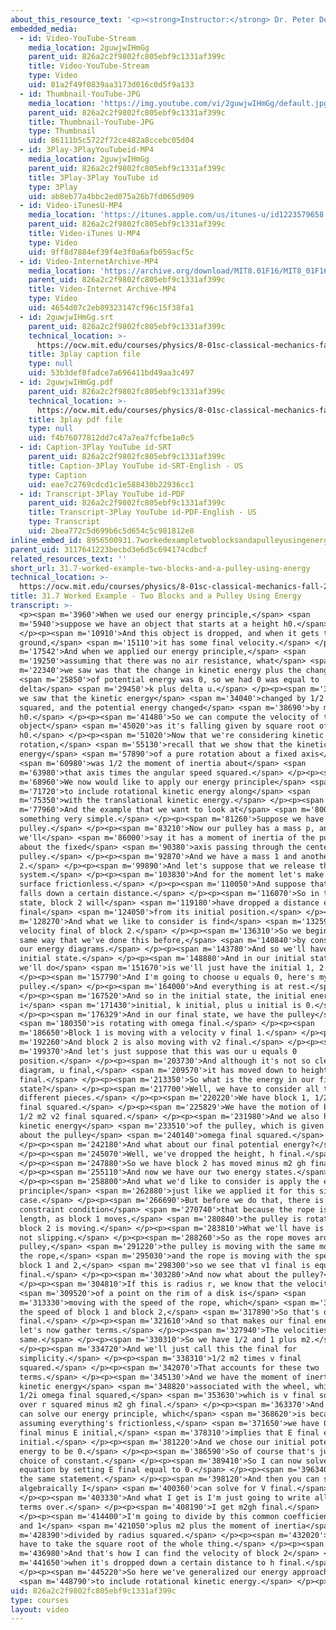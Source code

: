 ```yaml
---
about_this_resource_text: '<p><strong>Instructor:</strong> Dr. Peter Dourmashkin</p>'
embedded_media:
  - id: Video-YouTube-Stream
    media_location: 2guwjwIHmGg
    parent_uid: 826a2c2f9802fc805ebf9c1331af399c
    title: Video-YouTube-Stream
    type: Video
    uid: 81a2f49f0839aa3173d016c0d5f9a133
  - id: Thumbnail-YouTube-JPG
    media_location: 'https://img.youtube.com/vi/2guwjwIHmGg/default.jpg'
    parent_uid: 826a2c2f9802fc805ebf9c1331af399c
    title: Thumbnail-YouTube-JPG
    type: Thumbnail
    uid: 86111b5c5722f72ce482a8ccebc05d04
  - id: 3Play-3PlayYouTubeid-MP4
    media_location: 2guwjwIHmGg
    parent_uid: 826a2c2f9802fc805ebf9c1331af399c
    title: 3Play-3Play YouTube id
    type: 3Play
    uid: ab8eb77a4bbc2ed075a26b7fd065d909
  - id: Video-iTunesU-MP4
    media_location: 'https://itunes.apple.com/us/itunes-u/id1223579658'
    parent_uid: 826a2c2f9802fc805ebf9c1331af399c
    title: Video-iTunes U-MP4
    type: Video
    uid: 9ff8d7884ef39f4e3f0a6afb059acf5c
  - id: Video-InternetArchive-MP4
    media_location: 'https://archive.org/download/MIT8.01F16/MIT8_01F16_L31v06_360p.mp4'
    parent_uid: 826a2c2f9802fc805ebf9c1331af399c
    title: Video-Internet Archive-MP4
    type: Video
    uid: 4654d07c2eb89323147cf96c15f38fa1
  - id: 2guwjwIHmGg.srt
    parent_uid: 826a2c2f9802fc805ebf9c1331af399c
    technical_location: >-
      https://ocw.mit.edu/courses/physics/8-01sc-classical-mechanics-fall-2016/week-10-rotational-motion/31.7-worked-example-two-blocks-and-a-pulley-using-energy/31.7-worked-example-two-blocks-and-a-pulley-using-energy/2guwjwIHmGg.srt
    title: 3play caption file
    type: null
    uid: 53b3def8fadce7a696411bd49aa3c497
  - id: 2guwjwIHmGg.pdf
    parent_uid: 826a2c2f9802fc805ebf9c1331af399c
    technical_location: >-
      https://ocw.mit.edu/courses/physics/8-01sc-classical-mechanics-fall-2016/week-10-rotational-motion/31.7-worked-example-two-blocks-and-a-pulley-using-energy/31.7-worked-example-two-blocks-and-a-pulley-using-energy/2guwjwIHmGg.pdf
    title: 3play pdf file
    type: null
    uid: f4b76077812dd7c47a7ea7fcfbe1a0c5
  - id: Caption-3Play YouTube id-SRT
    parent_uid: 826a2c2f9802fc805ebf9c1331af399c
    title: Caption-3Play YouTube id-SRT-English - US
    type: Caption
    uid: eae7c2769cdcd1c1e588430b22936cc1
  - id: Transcript-3Play YouTube id-PDF
    parent_uid: 826a2c2f9802fc805ebf9c1331af399c
    title: Transcript-3Play YouTube id-PDF-English - US
    type: Transcript
    uid: 2bea772c5d699b6c5d654c5c981812e8
inline_embed_id: 8956500931.7workedexampletwoblocksandapulleyusingenergy23243991
parent_uid: 3117641223becbd3e6d5c694174cdbcf
related_resources_text: ''
short_url: 31.7-worked-example-two-blocks-and-a-pulley-using-energy
technical_location: >-
  https://ocw.mit.edu/courses/physics/8-01sc-classical-mechanics-fall-2016/week-10-rotational-motion/31.7-worked-example-two-blocks-and-a-pulley-using-energy/31.7-worked-example-two-blocks-and-a-pulley-using-energy
title: 31.7 Worked Example - Two Blocks and a Pulley Using Energy
transcript: >-
  <p><span m='3960'>When we used our energy principle,</span> <span
  m='5940'>suppose we have an object that starts at a height h0.</span>
  </p><p><span m='10910'>And this object is dropped, and when it gets to the
  ground,</span> <span m='15110'>it has some final velocity.</span> </p><p><span
  m='17542'>And when we applied our energy principle,</span> <span
  m='19250'>assuming that there was no air resistance, what</span> <span
  m='22340'>we saw was that the change in kinetic energy plus the change</span>
  <span m='25850'>of potential energy was 0, so we had 0 was equal to
  delta</span> <span m='29450'>k plus delta u.</span> </p><p><span m='32180'>And
  we saw that the kinetic energy</span> <span m='34040'>changed by 1/2 mv
  squared, and the potential energy changed</span> <span m='38690'>by minus mg
  h0.</span> </p><p><span m='41480'>So we can compute the velocity of the
  object</span> <span m='45020'>as it's falling given by square root of 2g
  h0.</span> </p><p><span m='51020'>Now that we're considering kinetic energy of
  rotation,</span> <span m='55130'>recall that we show that the kinetic
  energy</span> <span m='57890'>of a pure rotation about a fixed axis</span>
  <span m='60980'>was 1/2 the moment of inertia about</span> <span
  m='63980'>that axis times the angular speed squared.</span> </p><p><span
  m='68960'>We now would like to apply our energy principle</span> <span
  m='71720'>to include rotational kinetic energy along</span> <span
  m='75350'>with the translational kinetic energy.</span> </p><p><span
  m='77960'>And the example that we want to look at</span> <span m='80000'>is
  something very simple.</span> </p><p><span m='81260'>Suppose we have a
  pulley.</span> </p><p><span m='83210'>Now our pulley has a mass p, and
  we'll</span> <span m='86000'>say it has a moment of inertia of the pulley
  about the fixed</span> <span m='90380'>axis passing through the center of the
  pulley.</span> </p><p><span m='92870'>And we have a mass 1 and another block
  2.</span> </p><p><span m='99890'>And let's suppose that we release this
  system.</span> </p><p><span m='103830'>And for the moment let's make this
  surface frictionless.</span> </p><p><span m='110050'>And suppose that block 2
  falls down a certain distance.</span> </p><p><span m='116070'>So in the final
  state, block 2 will</span> <span m='119180'>have dropped a distance each
  final</span> <span m='124050'>from its initial position.</span> </p><p><span
  m='128270'>And what we like to consider is find</span> <span m='132590'>the
  velocity final of block 2.</span> </p><p><span m='136310'>So we begin in the
  same way that we've done this before,</span> <span m='140840'>by considering
  our energy diagrams.</span> </p><p><span m='143780'>And so we'll have an
  initial state.</span> </p><p><span m='148880'>And in our initial state, what
  we'll do</span> <span m='151670'>is we'll just have the initial 1, 2.</span>
  </p><p><span m='157790'>And I'm going to choose u equals 0, here's my
  pulley.</span> </p><p><span m='164000'>And everything is at rest.</span>
  </p><p><span m='167520'>And so in the initial state, the initial energy,
  i</span> <span m='171430'>initial, k initial, plus u initial is 0.</span>
  </p><p><span m='176329'>And in our final state, we have the pulley</span>
  <span m='180350'>is rotating with omega final.</span> </p><p><span
  m='186650'>Block 1 is moving with a velocity v final 1.</span> </p><p><span
  m='192260'>And block 2 is also moving with v2 final.</span> </p><p><span
  m='199370'>And let's just suppose that this was our u equals 0
  position.</span> </p><p><span m='203730'>And although it's not so clear in the
  diagram, u final,</span> <span m='209570'>it has moved down to height h
  final.</span> </p><p><span m='213350'>So what is the energy in our final
  state?</span> </p><p><span m='217700'>Well, we have to consider all the
  different pieces.</span> </p><p><span m='220220'>We have block 1, 1/2 m1, v1
  final squared.</span> </p><p><span m='225829'>We have the motion of block 2,
  1/2 m2 v2 final squared.</span> </p><p><span m='231980'>And we also have the
  kinetic energy</span> <span m='233510'>of the pulley, which is given by 1/2 I
  about the pulley</span> <span m='240140'>omega final squared.</span>
  </p><p><span m='242180'>And what about our final potential energy?</span>
  </p><p><span m='245070'>Well, we've dropped the height, h final.</span>
  </p><p><span m='247880'>So we have block 2 has moved minus m2 gh final.</span>
  </p><p><span m='255110'>And now we have our two energy states.</span>
  </p><p><span m='258800'>And what we'd like to consider is apply the energy
  principle</span> <span m='262880'>just like we applied it for this simple
  case.</span> </p><p><span m='266690'>But before we do that, there is a
  constraint condition</span> <span m='270740'>that because the rope is fixed in
  length, as block 1 moves,</span> <span m='280840'>the pulley is rotating and
  block 2 is moving.</span> </p><p><span m='283810'>What we'll have is fixed and
  not slipping.</span> </p><p><span m='288260'>So as the rope moves around the
  pulley,</span> <span m='291220'>the pulley is moving with the same motion as
  the rope,</span> <span m='295030'>and the rope is moving with the speeds of
  block 1 and 2,</span> <span m='298300'>so we see that v1 final is equal to v2
  final.</span> </p><p><span m='303280'>And now what about the pulley?</span>
  </p><p><span m='304810'>If this is radius r, we know that the velocity</span>
  <span m='309520'>of a point on the rim of a disk is</span> <span
  m='313330'>moving with the speed of the rope, which</span> <span m='315940'>is
  the speed of block 1 and block 2,</span> <span m='317890'>So that's our omega
  final.</span> </p><p><span m='321610'>And so that makes our final energy,
  let's now gather terms.</span> </p><p><span m='327940'>The velocities are the
  same.</span> </p><p><span m='330310'>So we have 1/2 and 1 plus m2.</span>
  </p><p><span m='334720'>And we'll just call this the final for
  simplicity.</span> </p><p><span m='338310'>1/2 m2 times v final
  squared.</span> </p><p><span m='342070'>That accounts for these two
  terms.</span> </p><p><span m='345130'>And we have the moment of inertia,
  kinetic energy</span> <span m='348820'>associated with the wheel, which is
  1/2i omega final squared,</span> <span m='353630'>which is v final squared
  over r squared minus m2 gh final.</span> </p><p><span m='363370'>And so now we
  can solve our energy principle, which</span> <span m='368620'>is because we're
  assuming everything's frictionless,</span> <span m='371650'>we have 0 equals E
  final minus E initial,</span> <span m='378310'>implies that E final equals E
  initial.</span> </p><p><span m='381220'>And we chose our initial potential
  energy to be 0.</span> </p><p><span m='386590'>So of course that's just a
  choice of constant.</span> </p><p><span m='389410'>So I can now solve this
  equation by setting E final equal to 0.</span> </p><p><span m='396340'>That's
  the same statement.</span> </p><p><span m='398120'>And then you can see
  algebraically I</span> <span m='400360'>can solve for V final.</span>
  </p><p><span m='403330'>And what I get is I'm just going to write all these
  terms over.</span> </p><p><span m='408190'>I get m2gh final.</span>
  </p><p><span m='414400'>I'm going to divide by this common coefficient, 1/2
  and 1</span> <span m='421050'>plus m2 plus the moment of inertia</span> <span
  m='428390'>divided by radius squared.</span> </p><p><span m='432020'>And I now
  have to take the square root of the whole thing.</span> </p><p><span
  m='436980'>And that's how I can find the velocity of block 2</span> <span
  m='441650'>when it's dropped down a certain distance to h final.</span>
  </p><p><span m='445220'>So here we've generalized our energy approach</span>
  <span m='448790'>to include rotational kinetic energy.</span> </p><p></p>
uid: 826a2c2f9802fc805ebf9c1331af399c
type: courses
layout: video
---
```

